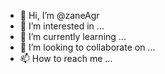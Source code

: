 - 👋 Hi, I’m @zaneAgr
- 👀 I’m interested in ...
- 🌱 I’m currently learning ...
- 💞️ I’m looking to collaborate on ...
- 📫 How to reach me ...

<!---
zaneAgr/zaneAgr is a ✨ special ✨ repository because its `README.md` (this file) appears on your GitHub profile.
You can click the Preview link to take a look at your changes.
--->
